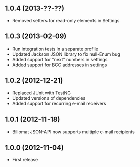 ## 1.0.4 (2013-??-??)

* Removed setters for read-only elements in Settings

## 1.0.3 (2013-02-09)

* Run integration tests in a separate profile
* Updated Jackson JSON library to fix null-Enum bug
* Added support for "next" numbers in settings
* Added support for BCC addresses in settings

## 1.0.2 (2012-12-21)

* Replaced JUnit with TestNG
* Updated versions of dependencies
* Added support for recurring e-mail receivers

## 1.0.1 (2012-11-18)

* Billomat JSON-API now supports multiple e-mail recipients

## 1.0.0 (2012-11-04)

* First release

